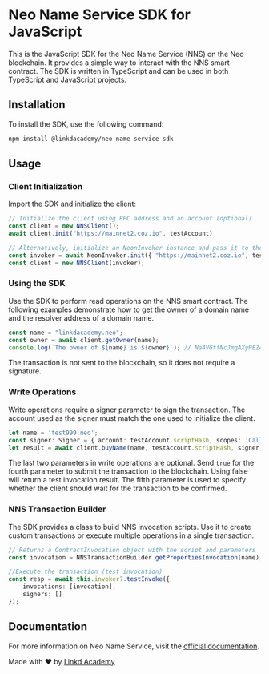 # Neo Name Service SDK for JavaScript

This is the JavaScript SDK for the Neo Name Service (NNS) on the Neo blockchain. It provides a simple way to interact with the NNS smart contract. The SDK is written in TypeScript and can be used in both TypeScript and JavaScript projects.

## Installation

To install the SDK, use the following command:

```bash
npm install @linkdacademy/neo-name-service-sdk
```

## Usage

### Client Initialization

Import the SDK and initialize the client:

```typescript
// Initialize the client using RPC address and an account (optional)
const client = new NNSClient();
await client.init("https://mainnet2.coz.io", testAccount)

// Alternatively, initialize an NeonInvoker instance and pass it to the client
const invoker = await NeonInvoker.init({ "https://mainnet2.coz.io", testAccount })
const client = new NNSClient(invoker);
```

### Using the SDK

Use the SDK to perform read operations on the NNS smart contract. The following examples demonstrate how to get the owner of a domain name and the resolver address of a domain name.

```typescript
const name = "linkdacademy.neo";
const owner = await client.getOwner(name);
console.log(`The owner of ${name} is ${owner}`); // Na4VGtfNcJmgAXyREZ4WfDqnRZor4woga5
```

The transaction is not sent to the blockchain, so it does not require a signature.

### Write Operations

Write operations require a signer parameter to sign the transaction. The account used as the signer must match the one used to initialize the client.

```typescript
let name = 'test999.neo';
const signer: Signer = { account: testAccount.scriptHash, scopes: 'CalledByEntry' };
let result = await client.buyName(name, testAccount.scriptHash, signer, false, false); // Returns the transaction hash
```

The last two parameters in write operations are optional. Send `true` for the fourth parameter to submit the transaction to the blockchain. Using false will return a test invocation result. The fifth parameter is used to specify whether the client should wait for the transaction to be confirmed.

### NNS Transaction Builder

The SDK provides a class to build NNS invocation scripts. Use it to create custom transactions or execute multiple operations in a single transaction.

```typescript
// Returns a ContractInvocation object with the script and parameters
const invocation = NNSTransactionBuilder.getPropertiesInvocation(name);

//Execute the transaction (test invocation)
const resp = await this.invoker?.testInvoke({
    invocations: [invocation],
    signers: []
});
```

## Documentation

For more information on Neo Name Service, visit the [official documentation](https://docs.neo.link/).

Made with ❤️ by [Linkd Academy](https://linkd.academy)
